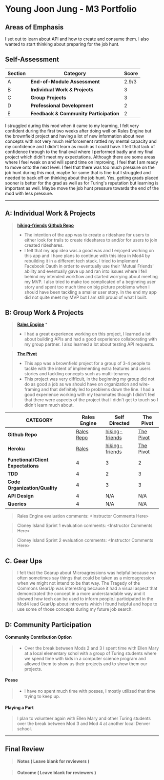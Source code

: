 # Young Joon Jung - M3 Portfolio

## Areas of Emphasis  
I set out to learn about API and how to create and consume them. I also wanted to start thinking about preparing for the job hunt.

## Self-Assessment

| Section | Category | Score |
| --- | ----- | --- |
| A | **End-of-Module Assessment** | 2.9/3 |
| B | **Individual Work & Projects** | 3 |
| C | **Group Projects** | 3 |
| D | **Professional Development** | 2 |
| E | **Feedback & Community Participation** | 2 |

I struggled during this mod when it came to my learning, I felt very confident during the first two weeks after doing well on Rales Engine but the brownfield project and having a lot of new information about new concepts with not very much reinforcement rattled my mental capacity and my confidence and I didn't learn as much as I could have. I felt that lack of confidence through to the final eval where I performed badly and my final project which didn't meet my expectations.  Although there are some areas where I feel weak on and will spend time on improving, I feel that I am ready to move onto the next level.  I feel that there was too much pressure on the job hunt during this mod, maybe for some that is fine but I struggled and needed to back off on thinking about the job hunt. Yes, getting grads placed sooner is better for the grad as well as for Turing's reputation but learning is important as well. Maybe move the job hunt pressure towards the end of the mod with less pressure.  

-----------------------

## A: Individual Work & Projects

> **[hiking-friends](https://shrouded-castle-30025.herokuapp.com/)**
> **[Github Repo](https://github.com/seoulstice/hiking_friends)**
>* The intention of the app was to create a rideshare for users to either look for trails to create rideshares to and/or for users to join created rideshares.  
>* I felt that my app idea was a good was and I enjoyed working on this app and I have plans to continue with this idea in Mod4 by rebuilding it in a different tech stack.  I tried to implement Facebook Oauth in order to eventually use their 'Mutual Friends' ability and eventually gave up and ran into issues where I fell behind my intended workflow and started worrying about meeting my MVP.  I also tried to make too complicated of a beginning user story and spent too much time on big picture problems when I should have been tackling a smaller user story.  In the end my app did not quite meet my MVP but I am still proud of what I built.

## B: Group Work & Projects

> **[Rales Engine](https://github.com/seoulstice/rales_engine)**
>* 
>* I had a great experience working on this project, I learned a lot about building APIs and had a good experience collaborating with my group partner.  I also learned a lot about testing API requests.  

> **[The Pivot](https://github.com/seoulstice/le_pivot)**
>* This app was a brownfield project for a group of 3-4 people to tackle with the intent of implementing extra features and users stories and tackling concepts such as multi-tenancy.
>* This project was very difficult, in the beginning my group did not do as good a job as we should have on organization and wire-framing and that definitely led to problems down the line.  I had a good experience working with my teammates though I didn't feel that there were aspects of the project that I didn't get to touch so I didn't learn much about.   

| CATEGORY | Rales Engine | Self Directed | The Pivot |
| --- | --- | --- | --- |
| **Github Repo** | [Rales Repo](https://github.com/seoulstice/rales_engine) | [hiking-friends](https://github.com/seoulstice/hiking_friends) | [The Pivot](https://github.com/seoulstice/le_pivot) |
| **Heroku** | [Rales](https://) | [hiking-friends](https://shrouded-castle-30025.herokuapp.com/) | [The Pivot](https://le-pivot-turing.herokuapp.com/) |
| **Functional/Client Expectations** | 4 | 3 | 2 |
| **TDD** | 4 | 2 | 3 |
| **Code Organization/Quality** | 4 | 3 | 3 |
| **API Design** | 4 | N/A | N/A |
| **Queries** | 4 | N/A | N/A |

> Rales Engine evaluation comments:
\<Instructor Comments Here>

> Cloney Island Sprint 1 evaluation comments:
\<Instructor Comments Here>

> Cloney Island Sprint 2 evaluation comments:
\<Instructor Comments Here>

## C. **Gear Ups**

> I felt that the Gearup about Microagressions was helpful because we often sometimes say things that could be taken as a microagression when we might not intend to be that way.  The Tragedy of the Commons GearUp was interesting because it had a visual aspect that demonstrated the concept in a more understandable way and it showed how tech can be used to inform people.I participated in the Mod4 lead GearUp about introverts which I found helpful and hope to use some of those concepts during my future job search.

## D: Community Participation

#### **Community Contribution Option**
>* Over the break between Mods 2 and 3 I spent time with Ellen Mary at a local elementary schol with a group of Turing students where we spend time with kids in a computer science program and allowed them to show us their projects and to show them our projects.

#### **Posse**
  >* I have no spent much time with posses, I mostly utilized that time trying to keep up.
  
#### **Playing a Part**

> I plan to volunteer again with Ellen Mary and other Turing students over the break between Mod 3 and Mod 4 at another local Denver school.

------------------

## Final Review

> #### Notes ( Leave blank for reviewers )

> #### Outcome ( Leave blank for reviewers )
